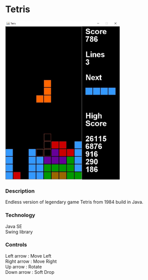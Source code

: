# Tetris

<img src="tetris.jpg" height="500">

### Description
Endless version of legendary game Tetris from 1984 build in Java.

### Technology
Java SE <br>
Swing library

### Controls
Left arrow : Move Left <br>
Right arrow : Move Right <br>
Up arrow : Rotate <br>
Down arrow : Soft Drop <br>
